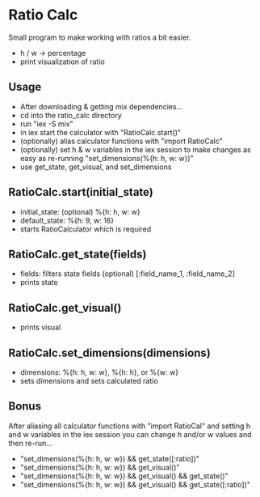 # Ratio Calc

Small program to make working with ratios a bit easier.

- h / w -> percentage
- print visualization of ratio

## Usage

- After downloading & getting mix dependencies...
- cd into the ratio_calc directory
- run "iex -S mix"
- in iex start the calculator with "RatioCalc.start()"
- (optionally) alias calculator functions with "import RatioCalc"
- (optionally) set h & w variables in the iex session to make changes as easy as re-running "set_dimensions(%{h: h, w: w})"
- use get_state, get_visual, and set_dimensions

## RatioCalc.start(initial_state)

- initial_state: (optional) %{h: h, w: w}
- default_state: %{h: 9, w: 16}
- starts RatioCalculator which is required

## RatioCalc.get_state(fields)

- fields: filters state fields (optional) [:field_name_1, :field_name_2]
- prints state

## RatioCalc.get_visual()

- prints visual

## RatioCalc.set_dimensions(dimensions)

- dimensions: %{h: h, w: w}, %{h: h}, or %{w: w}
- sets dimensions and sets calculated ratio

## Bonus

After aliasing all calculator functions with "import RatioCal" and setting h and w variables in the iex session you can change h and/or w values and then re-run...

- "set_dimensions(%{h: h, w: w}) && get_state([:ratio])"
- "set_dimensions(%{h: h, w: w}) && get_visual()"
- "set_dimensions(%{h: h, w: w}) && get_visual() && get_state()"
- "set_dimensions(%{h: h, w: w}) && get_visual() && get_state([:ratio])"
